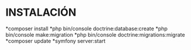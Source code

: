 # INSTALACIÓN
*composer install
*php bin/console doctrine:database:create
*php bin/console make:migration
*php bin/console doctrine:migrations:migrate
*composer update
*symfony server:start
